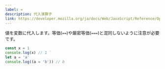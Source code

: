 ```yaml
---
label: =
description: 代入演算子
link: https://developer.mozilla.org/ja/docs/Web/JavaScript/Reference/Operators/Assignment
---
```


値を変数に代入します。等価(`==`)や厳密等価(`===`)と混同しないように注意が必要です。

```typescript
const x = 1
console.log(x) // 1 `
let a = 'a'
console.log((a = 'b')) // b
```

